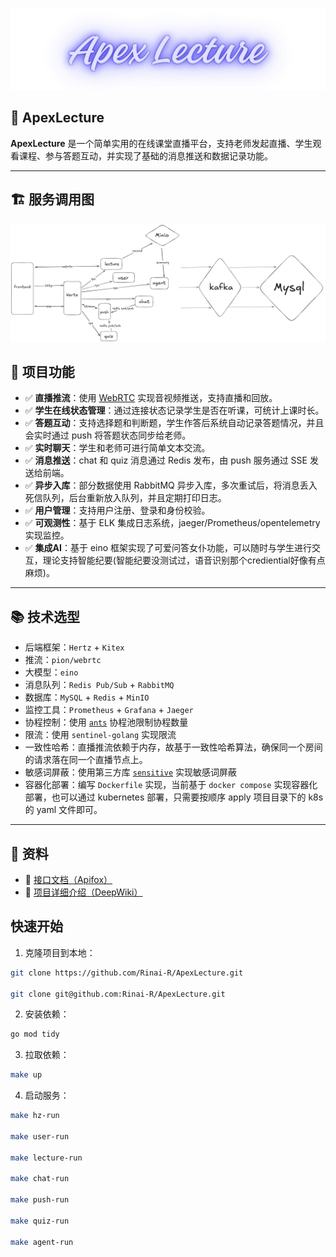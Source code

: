  ![ApexLecture](./img/ApexLecture.png)

  ## 🧾 ApexLecture 

  **ApexLecture** 是一个简单实用的在线课堂直播平台，支持老师发起直播、学生观看课程、参与答题互动，并实现了基础的消息推送和数据记录功能。

  ------

  ## 🏗️ 服务调用图

  ![sevice](./img/service.png)

  ## 🎯 项目功能

  - ✅ **直播推流**：使用 [WebRTC](https://github.com/pion/webrtc) 实现音视频推送，支持直播和回放。
  - ✅ **学生在线状态管理**：通过连接状态记录学生是否在听课，可统计上课时长。
  - ✅ **答题互动**：支持选择题和判断题，学生作答后系统自动记录答题情况，并且会实时通过 push 将答题状态同步给老师。
  - ✅ **实时聊天**：学生和老师可进行简单文本交流。
  - ✅ **消息推送**：chat 和 quiz 消息通过 Redis 发布，由 push 服务通过 SSE 发送给前端。
  - ✅ **异步入库**：部分数据使用 RabbitMQ 异步入库，多次重试后，将消息丢入死信队列，后台重新放入队列，并且定期打印日志。
  - ✅ **用户管理**：支持用户注册、登录和身份校验。
  - ✅ **可观测性**：基于 ELK 集成日志系统，jaeger/Prometheus/opentelemetry 实现监控。
  - ✅ **集成AI**：基于 eino 框架实现了可爱问答女仆功能，可以随时与学生进行交互，理论支持智能纪要(智能纪要没测试过，语音识别那个crediential好像有点麻烦)。

  ------

  ## 📚 技术选型

  - 后端框架：`Hertz` + `Kitex`
  - 推流：`pion/webrtc`
  - 大模型：`eino`
  - 消息队列：`Redis Pub/Sub` + `RabbitMQ`
  - 数据库：`MySQL` + `Redis` + `MinIO`
  - 监控工具：`Prometheus` + `Grafana` + `Jaeger`
  - 协程控制：使用 [`ants`](https://github.com/panjf2000/ants) 协程池限制协程数量
  - 限流：使用 `sentinel-golang` 实现限流
  - 一致性哈希：直播推流依赖于内存，故基于一致性哈希算法，确保同一个房间的请求落在同一个直播节点上。
  - 敏感词屏蔽：使用第三方库 [`sensitive`](https://github.com/importcjj/sensitive) 实现敏感词屏蔽
  - 容器化部署：编写 `Dockerfile` 实现，当前基于 `docker compose` 实现容器化部署，也可以通过 kubernetes 部署，只需要按顺序 apply 项目目录下的 k8s 的 yaml 文件即可。

  ------

  ## 📎 资料

  - 📄 [接口文档（Apifox）](https://apifox.com/apidoc/shared/ec05339a-ba50-46d9-9971-1d9ef2347f2c/297132962e0)
  - 📄 [项目详细介绍（DeepWiki）](https://deepwiki.com/Rinai-R/ApexLecture)

  ## 快速开始

  1. 克隆项目到本地：

  ```bash
  git clone https://github.com/Rinai-R/ApexLecture.git

  git clone git@github.com:Rinai-R/ApexLecture.git
  ```

  2. 安装依赖：

  ```bash
  go mod tidy
  ```

  3. 拉取依赖：

  ```bash
  make up
  ```

  4. 启动服务：

  ```bash
  make hz-run
  
  make user-run
  
  make lecture-run
  
  make chat-run
  
  make push-run
  
  make quiz-run

  make agent-run
  ```

